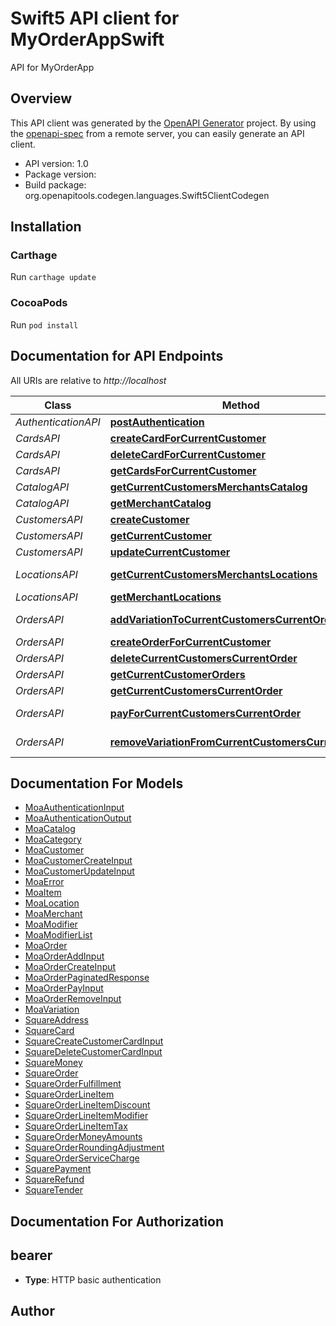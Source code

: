 # Swift5 API client for MyOrderAppSwift

API for MyOrderApp

## Overview
This API client was generated by the [OpenAPI Generator](https://openapi-generator.tech) project.  By using the [openapi-spec](https://github.com/OAI/OpenAPI-Specification) from a remote server, you can easily generate an API client.

- API version: 1.0
- Package version: 
- Build package: org.openapitools.codegen.languages.Swift5ClientCodegen

## Installation

### Carthage

Run `carthage update`

### CocoaPods

Run `pod install`

## Documentation for API Endpoints

All URIs are relative to *http://localhost*

Class | Method | HTTP request | Description
------------ | ------------- | ------------- | -------------
*AuthenticationAPI* | [**postAuthentication**](docs/AuthenticationAPI.md#postauthentication) | **POST** /v1/authentication | 
*CardsAPI* | [**createCardForCurrentCustomer**](docs/CardsAPI.md#createcardforcurrentcustomer) | **POST** /v1/customers/current/cards | 
*CardsAPI* | [**deleteCardForCurrentCustomer**](docs/CardsAPI.md#deletecardforcurrentcustomer) | **DELETE** /v1/customers/current/cards | 
*CardsAPI* | [**getCardsForCurrentCustomer**](docs/CardsAPI.md#getcardsforcurrentcustomer) | **GET** /v1/customers/current/cards | 
*CatalogAPI* | [**getCurrentCustomersMerchantsCatalog**](docs/CatalogAPI.md#getcurrentcustomersmerchantscatalog) | **GET** /v1/customers/current/merchant/catalog | 
*CatalogAPI* | [**getMerchantCatalog**](docs/CatalogAPI.md#getmerchantcatalog) | **GET** /v1/merchants/{id}/catalog | 
*CustomersAPI* | [**createCustomer**](docs/CustomersAPI.md#createcustomer) | **POST** /v1/customers | 
*CustomersAPI* | [**getCurrentCustomer**](docs/CustomersAPI.md#getcurrentcustomer) | **GET** /v1/customers/current | 
*CustomersAPI* | [**updateCurrentCustomer**](docs/CustomersAPI.md#updatecurrentcustomer) | **PATCH** /v1/customers/current | 
*LocationsAPI* | [**getCurrentCustomersMerchantsLocations**](docs/LocationsAPI.md#getcurrentcustomersmerchantslocations) | **GET** /v1/customers/current/merchant/locations | 
*LocationsAPI* | [**getMerchantLocations**](docs/LocationsAPI.md#getmerchantlocations) | **GET** /v1/merchants/{id}/locations | 
*OrdersAPI* | [**addVariationToCurrentCustomersCurrentOrder**](docs/OrdersAPI.md#addvariationtocurrentcustomerscurrentorder) | **PUT** /v1/customers/current/orders/current/variation | 
*OrdersAPI* | [**createOrderForCurrentCustomer**](docs/OrdersAPI.md#createorderforcurrentcustomer) | **POST** /v1/customers/current/orders/current | 
*OrdersAPI* | [**deleteCurrentCustomersCurrentOrder**](docs/OrdersAPI.md#deletecurrentcustomerscurrentorder) | **DELETE** /v1/customers/current/orders/current | 
*OrdersAPI* | [**getCurrentCustomerOrders**](docs/OrdersAPI.md#getcurrentcustomerorders) | **GET** /v1/customers/current/orders | 
*OrdersAPI* | [**getCurrentCustomersCurrentOrder**](docs/OrdersAPI.md#getcurrentcustomerscurrentorder) | **GET** /v1/customers/current/orders/current | 
*OrdersAPI* | [**payForCurrentCustomersCurrentOrder**](docs/OrdersAPI.md#payforcurrentcustomerscurrentorder) | **PUT** /v1/customers/current/orders/current/payment | 
*OrdersAPI* | [**removeVariationFromCurrentCustomersCurrentOrder**](docs/OrdersAPI.md#removevariationfromcurrentcustomerscurrentorder) | **DELETE** /v1/customers/current/orders/current/variation | 


## Documentation For Models

 - [MoaAuthenticationInput](docs/MoaAuthenticationInput.md)
 - [MoaAuthenticationOutput](docs/MoaAuthenticationOutput.md)
 - [MoaCatalog](docs/MoaCatalog.md)
 - [MoaCategory](docs/MoaCategory.md)
 - [MoaCustomer](docs/MoaCustomer.md)
 - [MoaCustomerCreateInput](docs/MoaCustomerCreateInput.md)
 - [MoaCustomerUpdateInput](docs/MoaCustomerUpdateInput.md)
 - [MoaError](docs/MoaError.md)
 - [MoaItem](docs/MoaItem.md)
 - [MoaLocation](docs/MoaLocation.md)
 - [MoaMerchant](docs/MoaMerchant.md)
 - [MoaModifier](docs/MoaModifier.md)
 - [MoaModifierList](docs/MoaModifierList.md)
 - [MoaOrder](docs/MoaOrder.md)
 - [MoaOrderAddInput](docs/MoaOrderAddInput.md)
 - [MoaOrderCreateInput](docs/MoaOrderCreateInput.md)
 - [MoaOrderPaginatedResponse](docs/MoaOrderPaginatedResponse.md)
 - [MoaOrderPayInput](docs/MoaOrderPayInput.md)
 - [MoaOrderRemoveInput](docs/MoaOrderRemoveInput.md)
 - [MoaVariation](docs/MoaVariation.md)
 - [SquareAddress](docs/SquareAddress.md)
 - [SquareCard](docs/SquareCard.md)
 - [SquareCreateCustomerCardInput](docs/SquareCreateCustomerCardInput.md)
 - [SquareDeleteCustomerCardInput](docs/SquareDeleteCustomerCardInput.md)
 - [SquareMoney](docs/SquareMoney.md)
 - [SquareOrder](docs/SquareOrder.md)
 - [SquareOrderFulfillment](docs/SquareOrderFulfillment.md)
 - [SquareOrderLineItem](docs/SquareOrderLineItem.md)
 - [SquareOrderLineItemDiscount](docs/SquareOrderLineItemDiscount.md)
 - [SquareOrderLineItemModifier](docs/SquareOrderLineItemModifier.md)
 - [SquareOrderLineItemTax](docs/SquareOrderLineItemTax.md)
 - [SquareOrderMoneyAmounts](docs/SquareOrderMoneyAmounts.md)
 - [SquareOrderRoundingAdjustment](docs/SquareOrderRoundingAdjustment.md)
 - [SquareOrderServiceCharge](docs/SquareOrderServiceCharge.md)
 - [SquarePayment](docs/SquarePayment.md)
 - [SquareRefund](docs/SquareRefund.md)
 - [SquareTender](docs/SquareTender.md)


## Documentation For Authorization


## bearer

- **Type**: HTTP basic authentication


## Author



